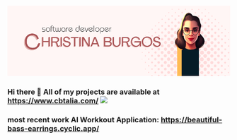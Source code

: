 

![alt text](https://github.com/christinabrgs/christinabrgs/blob/main/Christina%20Burgos.png?raw=true)

### Hi there 👋 All of my projects are available at https://www.cbtalia.com/ <img src="https://media.giphy.com/media/oHoASEzW8HppPux0Si/giphy.gif" width="60px">
### most recent work AI Workkout Application: https://beautiful-bass-earrings.cyclic.app/

<!--
**christinabrgs/christinabrgs** is a ✨ _special_ ✨ repository because its `README.md` (this file) appears on your GitHub profile.

Here are some ideas to get you started:

- 🔭 I’m currently working on ...
- 🌱 I’m currently learning ...
- 👯 I’m looking to collaborate on ...
- 🤔 I’m looking for help with ...
- 💬 Ask me about ...
- 📫 How to reach me: ...
- 😄 Pronouns: ...
- ⚡ Fun fact: ...
-->
